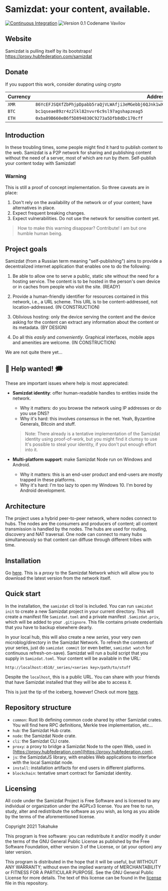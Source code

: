 # Samizdat: your content, available.

[![Continuous Integration](https://github.com/tokahuke/samizdat/actions/workflows/deploy-testbed.yaml/badge.svg?branch=stable)](https://github.com/tokahuke/samizdat/actions/workflows/deploy-testbed.yaml)
![Version 0.1 Codename Vavilov](https://img.shields.io/badge/version-0.1--vavilov-informational)

## Website

Samizdat is pulling itself by its bootstraps!
https://proxy.hubfederation.com/samizdat

## Donate

If you support this work, consider donating using crypto

| Currency | Address                                      |
|----------|----------------------------------------------|
| `XMR`    | `86YcEFJSQXfZbPhjpDpabb5raQjVLWAfji3eMGebbj6QJnk1wXfgfqx9pgqURUWqMbjW7mNTC79guNEEsGPKJbRGKxEkrAN` |
| `BTC`    | `bc1qseae89zr4z2lkl82nvvr6c9sl97agshapzeag5` |
| `ETH`    | `0xba89B660eB6f5D894830C9273a5Dfb8dDc170cff` |


## Introduction

In these troubling times, some people might find it hard to publish content to the web. Samizdat is a P2P network for sharing and publishing content without the need of a server, most of which are run by _them_. Self-publish your content today with Samizdat!

### Warning

This is still a proof of concept implementation. So three caveats are in place:

1. Don't rely on the availability of the network or of your content; have alternatives in place.
2. Expect frequent breaking changes.
3. Expect vulnerabilities. Do not use the network for sensitive content yet.

> How to make this warning disappear? Contribute! I am but one humble human being.

## Project goals

Samizdat (from a Russian term meaning "self-publishing") aims to provide a decentralized internet application that enables one to do the following:

1. Be able to allow one to serve a public, static site without the need for a hosting service. The content is to be hosted in the person's own device or in caches from people who visit the site. (READY)

2. Provide a human-friendly identifier for resources contained in this network, i.e., a URL scheme. This URL is to be content-addressed, not location-addressed. (IN CONSTRUCTION)

3. Oblivious hosting: only the device serving the content and the device asking for the content can extract any information about the content or its metadata. (BY DESIGN)

4. Do all this _easily_ and _conveniently_. Graphical interfaces, mobile apps and amenities are welcome. (IN CONSTRUCTION)

We are not quite there yet...
 
## 📢 Help wanted! 🗯

These are important issues where help is most appreciated:

* **Samizdat identity**: offer human-readable handles to entities inside the network.
  * Why it matters: do you browse the network using IP addresses or do you use DNS?
  * Why it's hard: this involves _consensus_ in the net. Yeah, Byzantine Generals, Bitcoin and stuff. 
  > Note: There already is a tentative implementation of the Samizdat identity using proof-of-work, but you might find it clumsy to use It's possible to steal your identity, if you don't put enough effort into it.

* **Multi-platform support**: make Samizdat Node run on Windows and Android.
    * Why it matters: this is an end-user product and end-users are mostly trapped in these platforms.
    * Why it's hard: I'm too lazy to open my Windows 10. I'm bored by Android development.

## Architecture

The project uses a hybrid peer-to-peer network, where nodes connect to hubs. The nodes are the consumers and producers of content; all content transmission is handled by the nodes. The hubs are used for routing, discovery and NAT traversal. One node can connect to many hubs simultaneously so that content can diffuse through different tribes with time.

## Installation

Go [here](https://proxy.hubfederation.com/_series/fGfgc7ibvwy26U7nHjcaAhYmyLvXl84Ld-qab_0PPJc/install). This is a _proxy_ to the Samizdat Network which will allow you to download the latest version from the network itself.

## Quick start

In the installation, the `samizdat` cli tool is included. You can run `samizdat init` to create a new Samizdat project in your current directory. This will create a manifest file `Samizdat.toml` and a private manifest `.Samizdat.priv`, which will be added to your `.gitignore`. This file contains private credentials that you have to backup elsewhere dearly.

In your local hub, this will also create a new _series_, your very own microblog/directory in the Samizdat Network. To refresh the contents of your series, just do `samizdat commit` (or even better, `samizdat watch` for continuous refresh-on-save). Samizdat will run a build script that you supply in `Samizdat.toml`. Your content will be available in the URL:

```
http://localhost:4510/_series/<series key>/path/to/stuff
```

Despite the `localhost`, this is a public URL. You can share with your friends that have Samizdat installed that 
they will be abe to access it.

This is just the tip of the iceberg, however! Check out more [here](https://proxy.hubfederation.com/_series/fGfgc7ibvwy26U7nHjcaAhYmyLvXl84Ld-qab_0PPJc/docs).


## Repository structure

* `common`: Rust lib defining common code shared by other Samizdat crates. You will find here RPC definitions, Merkle tree implementation, etc...
* `hub`: the Samizdat Hub crate. 
* `node`: the Samizdat Node crate.
* `cli`: the Samizdat CLI crate.
* `proxy`: a proxy to bridge a Samizdat Node to the open Web, used in [https://proxy.hubfederation.com](https://proxy.hubfederation.com).
* `js`: the SamizdatJS library, with enables Web applications to interface with the local Samizdat node. 
* `install`: installation artifacts for end users in different platforms.
* `blockchain`: tentative smart contract for Samizdat identity. 

## Licensing

All code under the Samizdat Project is Free Software and is licensed to any individual or
    organization under the AGPLv3 license. You are free to run, study, alter and redistribute
    the software as you wish, as long as you abide by the terms of the aforementioned license.

Copyright 2021 Tokahuke

This program is free software: you can redistribute it and/or modify
it under the terms of the GNU General Public License as published by
the Free Software Foundation, either version 3 of the License, or
(at your option) any later version.

This program is distributed in the hope that it will be useful,
but WITHOUT ANY WARRANTY; without even the implied warranty of
MERCHANTABILITY or FITNESS FOR A PARTICULAR PURPOSE.  See the
GNU General Public License for more details. The text of this license
can be found in the [license](./license) file in this repository.
